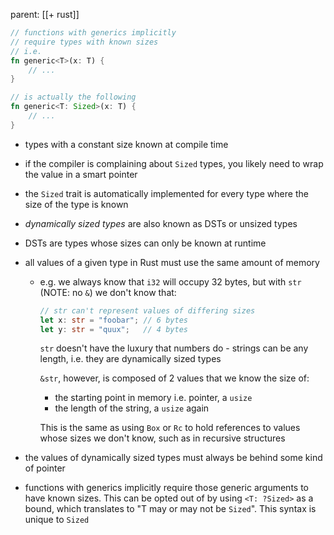 parent: [[+ rust]]

```rust
// functions with generics implicitly
// require types with known sizes
// i.e.
fn generic<T>(x: T) {
    // ...
}

// is actually the following
fn generic<T: Sized>(x: T) {
    // ...
}
```

- types with a constant size known at compile time
- if the compiler is complaining about `Sized` types, you likely need to wrap
  the value in a smart pointer
- the `Sized` trait is automatically implemented for every type where the size
  of the type is known
- _dynamically sized types_ are also known as DSTs or unsized types
- DSTs are types whose sizes can only be known at runtime
- all values of a given type in Rust must use the same amount of memory

  - e.g. we always know that `i32` will occupy 32 bytes, but with `str`
    (NOTE: no `&`) we don't know that:

    ```rust
    // str can't represent values of differing sizes
    let x: str = "foobar"; // 6 bytes
    let y: str = "quux";   // 4 bytes
    ```

    `str` doesn't have the luxury that numbers do - strings can be any length,
    i.e. they are dynamically sized types

    `&str`, however, is composed of 2 values that we know the size of:

    - the starting point in memory i.e. pointer, a `usize`
    - the length of the string, a `usize` again

    This is the same as using `Box` or `Rc` to hold references to values whose
    sizes we don't know, such as in recursive structures

- the values of dynamically sized types must always be behind some kind of
  pointer
- functions with generics implicitly require those generic arguments to have
  known sizes. This can be opted out of by using `<T: ?Sized>` as a bound, which
  translates to "T may or may not be `Sized`". This syntax is unique to `Sized`
